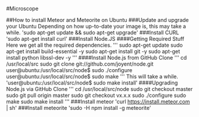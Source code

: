 #Microscope

##How to install Meteor and Meteorite on Ubuntu
###Update and upgrade your Ubuntu
Depending on how up-to-date your image is, this may take a while.
'sudo apt-get update && sudo apt-get upgrade'
###Install CURL
'sudo apt-get install curl'
###Install Node.JS
####Getting Required Stuff
Here we get all the required dependencies.
'''
sudo apt-get update
sudo apt-get install build-essential -y
sudo apt-get install git -y
sudo apt-get install python libssl-dev -y
'''
####Install Node.js from GitHub Clone
'''
cd /usr/local/src
sudo git clone git://github.com/joyent/node.git
user@ubuntu:/usr/local/src/node$ sudo ./configure
user@ubuntu:/usr/local/src/node$ sudo make
'''
This will take a while.
'user@ubuntu:/usr/local/src/node$ sudo make install'
####Upgrading Node.js via GitHub Clone
'''
cd /usr/local/src/node
sudo git checkout master
sudo git pull origin master
sudo git checkout vx.x.x
sudo ./configure
sudo make
sudo make install
'''
###Install meteor
'curl https://install.meteor.com | sh'
###Install meteorite
'sudo -H npm install -g meteorite'
